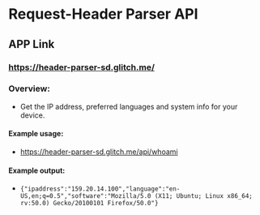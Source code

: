 # Request-Header Parser API

## APP Link
### https://header-parser-sd.glitch.me/

### Overview:

- Get the IP address, preferred languages and system info for your device.

#### Example usage:

- https://header-parser-sd.glitch.me/api/whoami

#### Example output:

- `{"ipaddress":"159.20.14.100","language":"en-US,en;q=0.5","software":"Mozilla/5.0 (X11; Ubuntu; Linux x86_64; rv:50.0) Gecko/20100101 Firefox/50.0"}`
